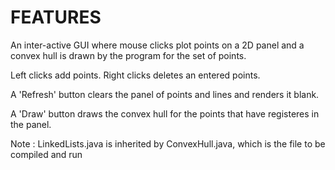 FEATURES
=========

An inter-active GUI where mouse clicks plot points on a 2D panel and a convex hull is drawn by the program for the set of points.

Left clicks add points. Right clicks deletes an entered points.

A 'Refresh' button clears the panel of points and lines and renders it blank.

A 'Draw' button draws the convex hull for the points that have registeres in the panel.


Note : LinkedLists.java is inherited by ConvexHull.java, which is the file to be compiled and run 

